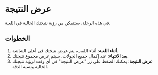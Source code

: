 # عرض النتيجة

في هذه الرحلة، ستتمكن من رؤية نتيجتك الحالية في اللعبة.

## الخطوات

1. **أثناء اللعبة**: أثناء اللعب، يتم عرض نتيجتك في أعلى الشاشة.
2. **بعد الانتهاء**: عند إكمال جميع الجولات، سيتم عرض مجموع نتيجتك.
3. **عرض النتيجة**: يمكنك الضغط على زر "عرض النتيجة" في أي وقت لرؤية نتيجتك الحالية ونسبة الدقة.